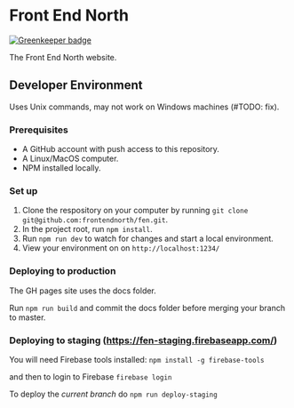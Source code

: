 # Front End North

[![Greenkeeper badge](https://badges.greenkeeper.io/frontendnorth/fen.svg)](https://greenkeeper.io/)

The Front End North website.

## Developer Environment

Uses Unix commands, may not work on Windows machines (#TODO: fix).

### Prerequisites

* A GitHub account with push access to this repository.
* A Linux/MacOS computer.
* NPM installed locally.

### Set up

1. Clone the respository on your computer by running `git clone git@github.com:frontendnorth/fen.git`.
2. In the project root, run `npm install`.
3. Run `npm run dev` to watch for changes and start a local environment.
4. View your environment on on `http://localhost:1234/`

### Deploying to production

The GH pages site uses the docs folder.

Run `npm run build` and commit the docs folder before merging your branch to master.

### Deploying to staging (https://fen-staging.firebaseapp.com/)

You will need Firebase tools installed: `npm install -g firebase-tools`

and then to login to Firebase `firebase login`

To deploy the *current branch* do `npm run deploy-staging`
